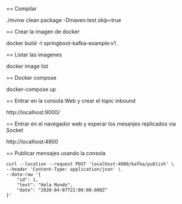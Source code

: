 == Compilar

./mvnw clean package -Dmaven.test.skip=true

== Crear la imagen de docker 

docker build -t springboot-kafka-example:v1 .

== Listar las imagenes

docker image list

== Docker compose

docker-compose up

== Entrar en la consola Web y crear el topic inbound

http://localhost:9000/

== Entrar en el navegador web y esperar los mesanjes replicados via Socket

http://localhost:4900

== Publicar mensajes usando la consola

````
curl --location --request POST 'localhost:4900/kafka/publish' \
--header 'Content-Type: application/json' \
--data-raw '{
	"id": 1,
	"text": "Hola Mundo",
	"date": "2020-04-07T22:00:00.000Z"
}'

````